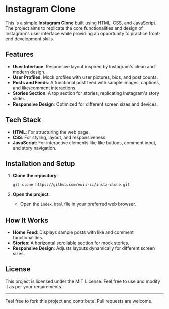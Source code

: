 # Instagram Clone

This is a simple **Instagram Clone** built using HTML, CSS, and JavaScript. The project aims to replicate the core functionalities and design of Instagram's user interface while providing an opportunity to practice front-end development skills.

## Features

- **User Interface**: Responsive layout inspired by Instagram's clean and modern design.
- **User Profiles**: Mock profiles with user pictures, bios, and post counts.
- **Posts and Feeds**: A functional post feed with sample images, captions, and like/comment interactions.
- **Stories Section**: A top section for stories, replicating Instagram's story slider.
- **Responsive Design**: Optimized for different screen sizes and devices.

## Tech Stack

- **HTML**: For structuring the web page.
- **CSS**: For styling, layout, and responsiveness.
- **JavaScript**: For interactive elements like like buttons, comment input, and story navigation.

## Installation and Setup

1. **Clone the repository**:
   ```bash
   git clone https://github.com/euii-ii/insta-clone.git
   ```

2. **Open the project**:
   - Open the `index.html` file in your preferred web browser.

## How It Works

- **Home Feed**: Displays sample posts with like and comment functionalities.
- **Stories**: A horizontal scrollable section for mock stories.
- **Responsive Design**: Adjusts layouts dynamically for different screen sizes.

## License

This project is licensed under the MIT License. Feel free to use and modify it as per your requirements.

---

Feel free to fork this project and contribute! Pull requests are welcome.

